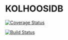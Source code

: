 # KOLHOOSIDB

[![Coverage Status](https://coveralls.io/repos/github/ilarinie/kolhoosidb/badge.svg?branch=master)](https://coveralls.io/github/ilarinie/kolhoosidb?branch=dev)

[![Build Status](https://travis-ci.org/ilarinie/kolhoosidb.svg?branch=master)](https://travis-ci.org/akuakuka/kolhoosidb)

